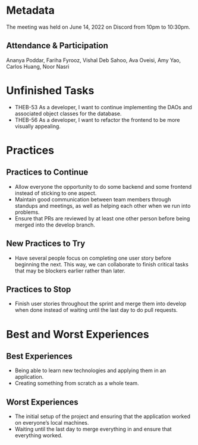 # Metadata
The meeting was held on June 14, 2022 on Discord from 10pm to 10:30pm.

## Attendance & Participation
Ananya Poddar, Fariha Fyrooz, Vishal Deb Sahoo, Ava Oveisi, Amy Yao, Carlos Huang, Noor Nasri

# Unfinished Tasks
- THEB-53 As a developer, I want to continue implementing the DAOs and associated object classes for the database.
- THEB-56 As a developer, I want to refactor the frontend to be more visually appealing.

# Practices
## Practices to Continue
- Allow everyone the opportunity to do some backend and some frontend instead of sticking to one aspect.
- Maintain good communication between team members through standups and meetings, as well as helping each other when we run into problems.
- Ensure that PRs are reviewed by at least one other person before being merged into the develop branch.

## New Practices to Try
- Have several people focus on completing one user story before beginning the next. This way, we can collaborate to finish critical tasks that may be blockers earlier rather than later.

## Practices to Stop
- Finish user stories throughout the sprint and merge them into develop when done instead of waiting until the last day to do pull requests.

# Best and Worst Experiences
## Best Experiences
- Being able to learn new technologies and applying them in an application.
- Creating something from scratch as a whole team.

## Worst Experiences
- The initial setup of the project and ensuring that the application worked on everyone’s local machines.
- Waiting until the last day to merge everything in and ensure that everything worked.
